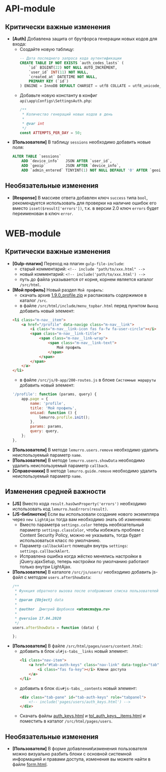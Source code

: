 # API-module

## Критически важные изменения
- **[Auth]** Добавлена защита от брутфорса генерации новых кодов для входа:
  - Создайте новую таблицу:
    ```sql
    -- Дата последнего запроса кода аутентификации
    CREATE TABLE IF NOT EXISTS `auth_codes_lasts` (
        `id` BIGINT(22) NOT NULL AUTO_INCREMENT,
        `user_id` INT(11) NOT NULL,
        `created_at` DATETIME NOT NULL,
        PRIMARY KEY (`id`)
    ) ENGINE = InnoDB DEFAULT CHARSET = utf8 COLLATE = utf8_unicode_ci;
    ```
  - Добавьте новую константу в конфиг `api\app\Configs\SettingsAuth.php`:
    ```php
    /**
     * Количество генераций новых кодов в день
     *
     * @var int
     */
    const ATTEMPTS_PER_DAY = 50;
    ```
- **[Пользователи]** В таблицу `sessions` необходимо добавить новые поля:
  ```sql
  ALTER TABLE `sessions`
      ADD `device_info`   JSON AFTER `user_id`,
      ADD `geoip`         JSON AFTER `device_info`,
      ADD `admin_entered` TINYINT(1) NOT NULL DEFAULT '0' AFTER `geoip`;
  ```

## Необязательные изменения
- **[Response]** В массиве ответа добавлен ключ `success` типа `bool`, рекомендуется использовать для проверки на наличие ошибок его вместо `isset($result['errors'])`, т.к. в версии 2.0 ключ `errors` будет переименован в ключ `error`.

# WEB-module

## Критически важные изменения
- **[Gulp-плагин]** Переход на плагин `gulp-file-include`:
  - старый комментарий: `<!-- include "path/to/xxx.html" -->`
  - новый комментарий: `<!-- include('path/to/xxx.html') -->`
  - путь до файла указывается от корня, корнем является каталог `/src/html`.
- **[Мой профиль]** Новый раздел `Мой профиль`:
  - скачать архив [1.9.0_profile.zip](https://github.com/Lemurro/resources/raw/master/1.9.0_profile.zip) и распаковать содержимое в каталог `/src`.
  - в файле `/src/html/include/menu_topbar.html` перед пунктом `Выход` добавить новый элемент:
  ```html
  <li class="m-nav__item">
      <a href="/profile" data-navigo class="m-nav__link">
          <i class="m-nav__link-icon fas fa-fw fa-user-circle"></i>
          <span class="m-nav__link-title">
              <span class="m-nav__link-wrap">
                  <span class="m-nav__link-text">
                      Мой профиль
                  </span>
              </span>
          </span>
      </a>
  </li>
  ```
  - в файле `/src/js/0-app/200-routes.js` в блоке `Системные маршруты` добавить новый элемент:
  ```javascript
  '/profile': function (params, query) {
      app.page = {
          name: 'profile',
          title: 'Мой профиль',
          onLoad: function () {
              lemurro.profile.init();
          },
          params: params,
          query: query,
      };
  },
  ```
- **[Пользователи]** В методе `lemurro.users.remove` необходимо удалить неиспользуемый параметр `name`.
- **[Пользователи]** В методе `lemurro.users.showData` необходимо удалить неиспользуемый параметр `callback`.
- **[Справочники]** В методе `lemurro.guide.remove` необходимо удалить неиспользуемый параметр `name`.

## Изменения средней важности
- **[JS]** Вместо кода `result.hasOwnProperty('errors')` необходимо использовать код `lemurro.hasErrors(result)`.
- **[JS-библиотки]** Если вы использовали создание нового экземпляра через `new LightAjax` тогда вам необходимо знать об изменениях:
  - Вместо параметра `settings.color` теперь необязательный параметр `settings.classColor`, чтобы избежать проблем с Content Security Policy, можно не указывать, тогда будет использоваться класс по умолчанию.
  - Параметр `callbackAlert` помещён внутрь `settings`: `settings.callbackAlert`.
  - Исправлена ошибка когда жёстко менялись настройки в jQuery.ajaxSetup, теперь настройки по умолчанию работают только внутри LightAjax.
- **[Пользователи]** В каталоге `/src/js/users/` необходимо добавить js-файл с методом `users.afterShowData`:
  ```javascript
  /**
   * Функция обратного вызова после отображения списка пользователей
   *
   * @param {Object} data
   *
   * @author  Дмитрий Щербаков <atomcms@ya.ru>
   *
   * @version 17.04.2020
   */
  users.afterShowData = function (data) {

  };
  ```
- **[Пользователи]** В файле `/src/html/pages/users/content.html`:
  - добавить в блок `ul#js-tabs__links` новый элемент:
    ```html
    <li class="nav-item">
        <a href="#tab-auth-keys" class="nav-link" data-toggle="tab" data-target="#tab-auth-keys">
            <i class="fas fa-key"></i> Ключи доступа
        </a>
    </li>
    ```
  - добавить в блок `div#js-tabs__contents` новый элемент:
    ```html
    <div class="tab-pane" id="tab-auth-keys" role="tabpanel">
        <!-- include('pages/users/auth_keys.html') -->
    </div>
    ```
  - Скачать файлы [auth_keys.html](https://github.com/Lemurro/client-metronic/blob/v1.9.0/src/html/pages/users/auth_keys.html) и  [tpl_auth_keys__items.html](https://github.com/Lemurro/client-metronic/blob/v1.9.0/src/html/pages/users/tpl_auth_keys__items.html) и поместить в каталог `/src/html/pages/users`.

## Необязательные изменения
- **[Пользователи]** В форме добавления\изменения пользователя можно визуально разбить блоки с основной системной информацией и правами доступа, изменения вы можете найти в файле [form.html](https://github.com/Lemurro/client-metronic/blob/v1.9.0/src/html/pages/users/form.html).